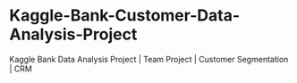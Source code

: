 # Kaggle-Bank-Customer-Data-Analysis-Project
Kaggle Bank Data Analysis Project |  Team Project | Customer Segmentation | CRM
